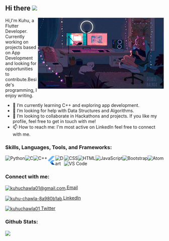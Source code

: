 ## Hi there <img src="https://github.com/TheDudeThatCode/TheDudeThatCode/blob/master/Assets/Hi.gif" width="10px">
<img align="right" alt="GIF" src="https://raw.githubusercontent.com/KuhuChawla/KuhuChawla/master/6EB71ADC-E3DD-4545-AEC0-9C2D4B72F191.GIF" width="400"/>


Hi,I'm Kuhu, a Flutter Developer. Currently working on projects based on App Development and looking for opportunities to contribute.Beside's programming, 
I enjoy writing.

- 🌱 I’m currently learning C++ and exploring app development.
- 🤔 I’m looking for help with Data Structures and Algorithms.
- 👯 I’m looking to collaborate in Hackathons and projects. If you like my profile,
      feel free to get in touch with me!
- 📫 How to reach me: I'm most active on LinkedIn feel free to connect with me.

### Skills, Languages, Tools, and Frameworks:

<img align="left" alt="Python" src="https://icongr.am/devicon/python-original.svg" />
<img align="left" alt="C" src="https://icongr.am/devicon/c-original.svg" />
<img align="left" alt="C++" src="https://icongr.am/devicon/cplusplus-line.svg?size=31&color=currentColor" />
<img align="left" alt="Flutter" src="https://raw.githubusercontent.com/dnfield/flutter_svg/7d374d7107561cbd906d7c0ca26fef02cc01e7c8/example/assets/flutter_logo.svg?sanitize=true" width="25px" />
<img align="left" alt="Dart" src="https://www.vectorlogo.zone/logos/dartlang/dartlang-icon.svg" width="28px" />
<img align="left" alt="CSS" src="https://icongr.am/devicon/css3-original.svg?size=31&color=currentColor" />
<img align="left" alt="HTML" src="https://icongr.am/devicon/html5-original.svg?size=31&color=currentColor" />
<img align="left" alt="JavaScript" src="https://icongr.am/devicon/javascript-original.svg?size=31&color=currentColor" />
<img align="left" alt="Bootstrap" src="https://icongr.am/devicon/bootstrap-plain.svg?size=31&color=currentColor" />
<img align="left" alt="Atom" src="https://icongr.am/devicon/atom-original.svg?size=31&color=currentColor" />
<img align="left" alt="VS Code" src="https://icongr.am/devicon/visualstudio-plain.svg?size=31&color=currentColor" />
<br />
<br />

### Connect with me:

<a href="mailto:kuhuchawla01@gmail.com" target="blank"><img align="center" src="https://1000logos.net/wp-content/uploads/2018/05/Gmail-logo.png" alt="kuhuchawla01@gmail.com" height="25" width="25" /> [Email](mailto:kuhuchawla01@gmail.com)

<a href="https://www.linkedin.com/in/kuhu-chawla-8a980b1ab/" target="blank"><img align="center" src="https://icon-library.com/images/linkedin-icon-eps/linkedin-icon-eps-29.jpg" alt="kuhu-chawla-8a980b1ab" height="25" width="25" /> [LinkedIn](https://www.linkedin.com/in/kuhu-chawla-8a980b1ab/)

<a href="https://twitter.com/kuhuchawla01" target="blank"><img align="center" src="https://assets.stickpng.com/images/580b57fcd9996e24bc43c53e.png" alt="kuhuchawla01" height="25" width="25" />  [Twitter](https://twitter.com/kuhuchawla01)

### Github Stats:

<a href="">
  <img align="center" src="https://github-readme-stats.vercel.app/api/top-langs/?username=KuhuChawla&layout=compact&title_color=007bff&text_color=e7e7e7&icon_color=007bff&bg_color=171c28" />
</a>

[linkedin]: https://www.linkedin.com/in/kuhu-chawla-8a980b1ab/
[twitter]: https://twitter.com/kuhuchawla01


